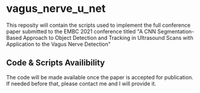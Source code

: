 # vagus_nerve_u_net
This reposity will contain the scripts used to implement the full conference paper submitted to the EMBC 2021 conference titled "A CNN Segmentation-Based Approach to Object Detection and Tracking in Ultrasound Scans with Application to the Vagus Nerve Detection"

## Code & Scripts Availibility
The code will be made available once the paper is accepted for publication. If needed before that, please contact me and I will provide it.
